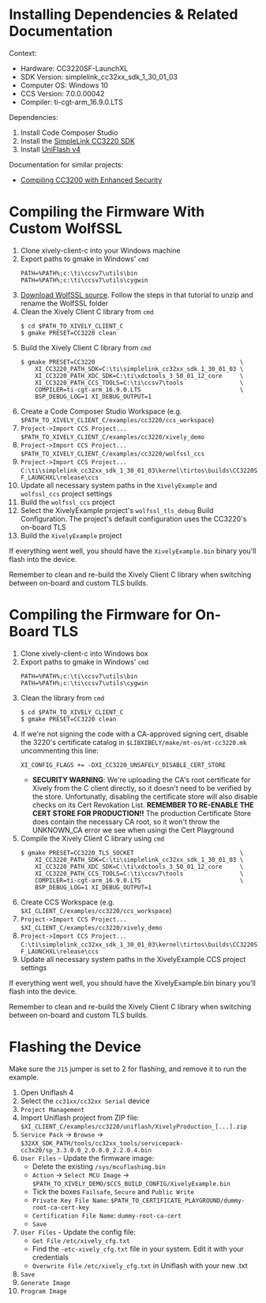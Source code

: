 Installing Dependencies & Related Documentation
===============================================

Context:

- Hardware: CC3220SF-LaunchXL
- SDK Version: simplelink_cc32xx_sdk_1_30_01_03
- Computer OS: Windows 10
- CCS Version: 7.0.0.00042
- Compiler: ti-cgt-arm_16.9.0.LTS

Dependencies:

1. Install Code Composer Studio
2. Install the [SimpleLink CC3220 SDK](http://www.ti.com/tool/simplelink-cc3220-sdk)
3. Install [UniFlash v4](http://ti.com/tool/uniflash)

Documentation for similar projects:

- [Compiling CC3200 with Enhanced Security](https://developer.xively.com/v1.0/docs/ti-cc3200-advanced)

Compiling the Firmware With Custom WolfSSL
==========================================

1. Clone xively-client-c into your Windows machine
2. Export paths to gmake in Windows' `cmd`
    ```
    PATH=%PATH%;c:\ti\ccsv7\utils\bin
    PATH=%PATH%;c:\ti\ccsv7\utils\cygwin
    ```
3. [Download WolfSSL source](https://developer.xively.com/v1.0/docs/ti-cc3200-advanced#section-download-wolfssl-library-source).
Follow the steps in that tutorial to unzip and rename the WolfSSL folder
4. Clean the Xively Client C library from `cmd`
    ```
    $ cd $PATH_TO_XIVELY_CLIENT_C
    $ gmake PRESET=CC3220 clean
    ```
5. Build the Xively Client C library from `cmd`
    ```
    $ gmake PRESET=CC3220                                         \
        XI_CC3220_PATH_SDK=C:\ti\simplelink_cc32xx_sdk_1_30_01_03 \
        XI_CC3220_PATH_XDC_SDK=C:\ti\xdctools_3_50_01_12_core     \
        XI_CC3220_PATH_CCS_TOOLS=C:\ti\ccsv7\tools                \
        COMPILER=ti-cgt-arm_16.9.0.LTS                            \
        BSP_DEBUG_LOG=1 XI_DEBUG_OUTPUT=1
    ```
6. Create a Code Composer Studio Workspace
(e.g. `$PATH_TO_XIVELY_CLIENT_C/examples/cc3220/ccs_workspace`)
7. `Project->Import CCS Project...` `$PATH_TO_XIVELY_CLIENT_C/examples/cc3220/xively_demo`
8. `Project->Import CCS Project...` `$PATH_TO_XIVELY_CLIENT_C/examples/cc3220/wolfssl_ccs`
9. `Project->Import CCS Project...` `C:\ti\simplelink_cc32xx_sdk_1_30_01_03\kernel\tirtos\builds\CC3220SF_LAUNCHXL\release\ccs`
10. Update all necessary system paths in the `XivelyExample` and `wolfssl_ccs`
project settings
11. Build the `wolfssl_ccs` project
12. Select the XivelyExample project's `wolfssl_tls_debug` Build Configuration.
The project's default configuration uses the CC3220's on-board TLS
13. Build the `XivelyExample` project

If everything went well, you should have the `XivelyExample.bin` binary you'll
flash into the device.

Remember to clean and re-build the Xively Client C library when switching
between on-board and custom TLS builds.

Compiling the Firmware for On-Board TLS
=======================================

1. Clone xively-client-c into Windows box
2. Export paths to gmake in Windows' `cmd`
    ```
    PATH=%PATH%;c:\ti\ccsv7\utils\bin
    PATH=%PATH%;c:\ti\ccsv7\utils\cygwin
    ```
3. Clean the library from `cmd`
    ```
    $ cd $PATH_TO_XIVELY_CLIENT_C
    $ gmake PRESET=CC3220 clean
    ```
4. If we're not signing the code with a CA-approved signing cert, disable the
3220's certificate catalog in `$LIBXIBELY/make/mt-os/mt-cc3220.mk` uncommenting
this line:
    ```
    XI_CONFIG_FLAGS += -DXI_CC3220_UNSAFELY_DISABLE_CERT_STORE
    ```
    - **SECURITY WARNING**: We're uploading the CA's root certificate for Xively
from the C client directly, so it doesn't need to be verified by the store.
Unfortunatly, disabling the certificate store will also disable checks on its
Cert Revokation List. **REMEMBER TO RE-ENABLE THE CERT STORE FOR PRODUCTION!!**
The production Certificate Store does contain the necessary CA root, so it won't
throw the UNKNOWN_CA error we see when usingi the Cert Playground
5. Compile the Xively Client C library using `cmd`
    ```
    $ gmake PRESET=CC3220_TLS_SOCKET                              \
        XI_CC3220_PATH_SDK=C:\ti\simplelink_cc32xx_sdk_1_30_01_03 \
        XI_CC3220_PATH_XDC_SDK=C:\ti\xdctools_3_50_01_12_core     \
        XI_CC3220_PATH_CCS_TOOLS=C:\ti\ccsv7\tools                \
        COMPILER=ti-cgt-arm_16.9.0.LTS                            \
        BSP_DEBUG_LOG=1 XI_DEBUG_OUTPUT=1
    ```
6. Create CCS Workspace (e.g. `$XI_CLIENT_C/examples/cc3220/ccs_workspace`)
7. `Project->Import CCS Project...` `$XI_CLIENT_C/examples/cc3220/xively_demo`
8. `Project->Import CCS Project...` `C:\ti\simplelink_cc32xx_sdk_1_30_01_03\kernel\tirtos\builds\CC3220SF_LAUNCHXL\release\ccs`
9. Update all necessary system paths in the XivelyExample CCS project settings

If everything went well, you should have the XivelyExample.bin binary you'll
flash into the device.

Remember to clean and re-build the Xively Client C library when switching
between on-board and custom TLS builds.

Flashing the Device
===================

Make sure the `J15` jumper is set to 2 for flashing, and remove it to run the
example.

1. Open Uniflash 4
2. Select the `cc31xx/cc32xx Serial` device
3. `Project Management`
4. Import Uniflash project from ZIP file: `$XI_CLIENT_C/examples/cc3220/uniflash/XivelyProduction_[...].zip`
5. `Service Pack` -> `Browse` -> `$32XX_SDK_PATH/tools/cc32xx_tools/servicepack-cc3x20/sp_3.3.0.0_2.0.0.0_2.2.0.4.bin`
6. `User Files` - Update the firmware image:
    - Delete the existing `/sys/mcuflashimg.bin`
    - `Action` -> `Select MCU Image` -> `$PATH_TO_XIVELY_DEMO/$CCS_BUILD_CONFIG/XivelyExample.bin`
    - Tick the boxes `Failsafe`, `Secure` and `Public Write`
    - `Private Key File Name`: `$PATH_TO_CERTIFICATE_PLAYGROUND/dummy-root-ca-cert-key`
    - `Certification File Name`: `dummy-root-ca-cert`
    - `Save`
6. `User Files` - Update the config file:
    - `Get File` `/etc/xively_cfg.txt`
    - Find the `-etc-xively_cfg.txt` file in your system. Edit it with your credentials
    - `Overwrite File` `/etc/xively_cfg.txt` in Uniflash with your new .txt
7. `Save`
8. `Generate Image`
9. `Program Image`

